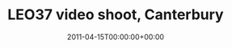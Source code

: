 ---
templateKey: event
guid: 0895d1c3-6eab-11ea-99c5-002590d1d1b0
date: 2011-04-15T00:00:00+00:00
eventTime: 'none'
title: LEO37 video shoot, Canterbury
artist: LEO37 video shoot
city: Toronto
venue: Canterbury
group: LEO37
guests: John Poon, Sizzly Poppa
---